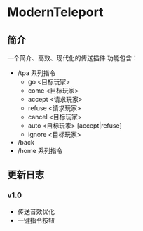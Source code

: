 # ModernTeleport
## 简介
一个简介、高效、现代化的传送插件
功能包含：
- /tpa 系列指令
  - go <目标玩家>
  - come <目标玩家>
  - accept <请求玩家>
  - refuse <请求玩家>
  - cancel <目标玩家>
  - auto <目标玩家> \[accept|refuse]
  - ignore <目标玩家>
- /back
- /home 系列指令

## 更新日志

### v1.0

- 传送音效优化
- 一键指令按钮